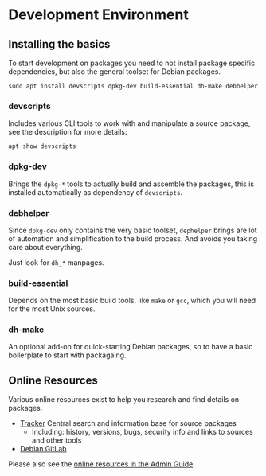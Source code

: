 Development Environment
=======================

## Installing the basics

To start development on packages you need to not install package specific dependencies, but also the general toolset
for Debian packages.

    sudo apt install devscripts dpkg-dev build-essential dh-make debhelper

### devscripts

Includes various CLI tools to work with and manipulate a source package, see the description for more details:

    apt show devscripts

### dpkg-dev

Brings the `dpkg-*` tools to actually build and assemble the packages,
this is installed automatically as dependency of `devscripts`.

### debhelper

Since `dpkg-dev` only contains the very basic toolset, `dephelper` brings are lot of automation and simplification
to the build process. And avoids you taking care about everything.

Just look for `dh_*` manpages.

### build-essential

Depends on the most basic build tools, like `make` or `gcc`, which you will need for the most Unix sources.

### dh-make

An optional add-on for quick-starting Debian packages, so to have a basic boilerplate to start with packagaing.

## Online Resources

Various online resources exist to help you research and find details on packages.

* [Tracker](https://tracker.debian.org/) Central search and information base for source packages
  * Including: history, versions, bugs, security info and links to sources and other tools
* [Debian GitLab](https://salsa.debian.org)

Please also see the [online resources in the Admin Guide](../admin/index.md#online-resources).
